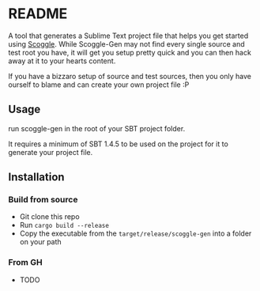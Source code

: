 # README

A tool that generates a Sublime Text project file that helps you get started using [Scoggle](https://packagecontrol.io/packages/Scoggle). While Scoggle-Gen may not find every single source and test root you have, it will get you setup pretty quick and you can then hack away at it to your hearts content.

If you have a bizzaro setup of source and test sources, then you only have ourself to blame and can create your own project file :P

## Usage

run scoggle-gen in the root of your SBT project folder.

It requires a minimum of SBT 1.4.5 to be used on the project for it to generate your project file.

## Installation

### Build from source

- Git clone this repo
- Run `cargo build --release`
- Copy the executable from the `target/release/scoggle-gen` into a folder on your path

### From GH

- TODO
